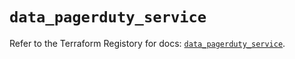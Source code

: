 # `data_pagerduty_service`

Refer to the Terraform Registory for docs: [`data_pagerduty_service`](https://www.terraform.io/docs/providers/pagerduty/d/service).
